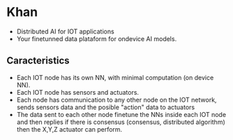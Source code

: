 # Khan
* Distributed AI for IOT applications
* Your finetunned data plataform for ondevice AI models. 

## Caracteristics
* Each IOT node has its own NN, with minimal computation (on device NN).
* Each IOT node has sensors and actuators.
* Each node has communication to any other node on the IOT network, sends sensors data and the posible "action" data to actuators
* The data sent to each other node finetune the NNs inside each IOT node and then replies if there is consensus (consensus, distributed algorithm) then the X,Y,Z actuator can perform.



